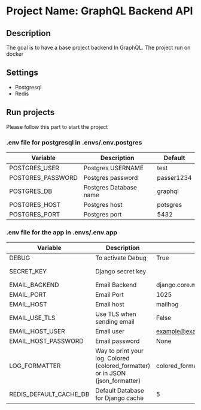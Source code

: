 # Project Name: GraphQL Backend API

## Description
The goal is to have a base project backend In GraphQL. The project run on docker

## Settings
* Postgresql
* Redis

## Run projects

Please follow this part to start the project

### .env file for postgresql in .envs/.env.postgres
| Variable          | Description            | Default    |
|-------------------|------------------------|------------|
| POSTGRES_USER     | Postgres USERNAME      | test       |
| POSTGRES_PASSWORD | Postgres password      | passer1234 |
| POSTGRES_DB       | Postgres Database name | graphql    |
| POSTGRES_HOST     | Postgres host          | potsgres   |
| POSTGRES_PORT     | Postgres port          | 5432       |

### .env file for the app in .envs/.env.app
| Variable               | Description                                                                    | Default                                        | Example             |
|------------------------|--------------------------------------------------------------------------------|------------------------------------------------|---------------------|
| DEBUG                  | To activate Debug                                                              | True                                           |                     |
| SECRET_KEY             | Django secret key                                                              |                                                | my-secret-key-value |
| EMAIL_BACKEND          | Email Backend                                                                  | django.core.mail.backends.console.EmailBackend | 584                 |
| EMAIL_PORT             | Email Port                                                                     | 1025                                           | 584                 |
| EMAIL_HOST             | Email host                                                                     | mailhog                                        | smtp.gmail.com      |
| EMAIL_USE_TLS          | Use TLS when sending email                                                     | False                                          |                     |
| EMAIL_HOST_USER        | Email user                                                                     | example@example.com                            |                     |
| EMAIL_HOST_PASSWORD    | Email password                                                                 | None                                           |                     |
| LOG_FORMATTER          | Way to print your log. Colored (colored_formatter) or in JSON (json_formatter) | colored_formatter                              |                     |
| REDIS_DEFAULT_CACHE_DB | Default Database for Django cache                                              | 5                                              | 0                   |

